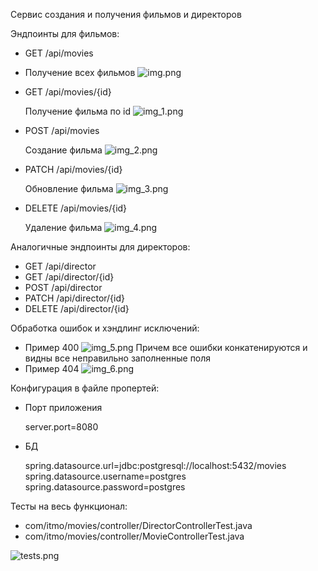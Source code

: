 Сервис создания и получения фильмов и директоров

Эндпоинты для фильмов:

- GET /api/movies
 
- Получение всех фильмов
  ![img.png](img.png)

- GET /api/movies/{id}
  
  Получение фильма по id
  ![img_1.png](img_1.png)

- POST /api/movies
  
  Создание фильма
  ![img_2.png](img_2.png)

- PATCH /api/movies/{id}

  Обновление фильма
  ![img_3.png](img_3.png)

- DELETE /api/movies/{id}

  Удаление фильма
  ![img_4.png](img_4.png)


Аналогичные эндпоинты для директоров:
- GET /api/director
- GET /api/director/{id}
- POST /api/director
- PATCH /api/director/{id}
- DELETE /api/director/{id}


Обработка ошибок и хэндлинг исключений:
- Пример 400
![img_5.png](img_5.png)
Причем все ошибки конкатенируются и видны все неправильно заполненные поля
- Пример 404
![img_6.png](img_6.png)


Конфигурация в файле пропертей:
- Порт приложения

  server.port=8080
- БД

  spring.datasource.url=jdbc:postgresql://localhost:5432/movies
  spring.datasource.username=postgres
  spring.datasource.password=postgres

Тесты на весь функционал:
- com/itmo/movies/controller/DirectorControllerTest.java
- com/itmo/movies/controller/MovieControllerTest.java

![tests.png](tests.png)